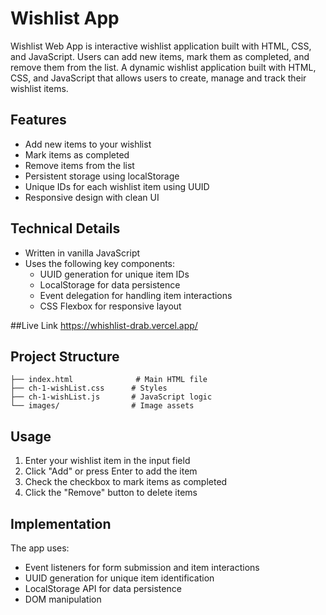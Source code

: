 # Wishlist App
Wishlist Web App
is interactive wishlist application built with HTML, CSS, and JavaScript. Users can add new items, mark them as completed, and remove them from the list.
A dynamic wishlist application built with HTML, CSS, and JavaScript that allows users to create, manage and track their wishlist items.

## Features

- Add new items to your wishlist
- Mark items as completed
- Remove items from the list 
- Persistent storage using localStorage
- Unique IDs for each wishlist item using UUID
- Responsive design with clean UI

## Technical Details

- Written in vanilla JavaScript
- Uses the following key components:
  - UUID generation for unique item IDs
  - LocalStorage for data persistence
  - Event delegation for handling item interactions
  - CSS Flexbox for responsive layout

##Live Link
https://whishlist-drab.vercel.app/

## Project Structure

```
├── index.html              # Main HTML file
├── ch-1-wishList.css      # Styles
├── ch-1-wishList.js       # JavaScript logic
└── images/                # Image assets
```

## Usage

1. Enter your wishlist item in the input field
2. Click "Add" or press Enter to add the item
3. Check the checkbox to mark items as completed
4. Click the "Remove" button to delete items

## Implementation

The app uses:
- Event listeners for form submission and item interactions
- UUID generation for unique item identification
- LocalStorage API for data persistence
- DOM manipulation
